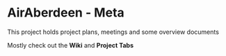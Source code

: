 # AirAberdeen - Meta
This project holds project plans, meetings and some overview documents

Mostly check out the **Wiki** and **Project Tabs**
